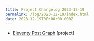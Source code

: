 ```yaml
---
title: Project Changelog 2023-12-19
permalink: /log/2023-12-19/index.html
date: 2023-12-19T00:00:00.000Z
---
```


- [Eleventy Post Graph](https://postgraph.rknight.me) [project] 